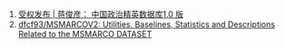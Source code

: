 1. [受权发布 | 蒋俊彦： 中国政治精英数据库1.0 版](https://zhuanlan.zhihu.com/p/45182893?utm_source=ZHShareTargetIDMore&utm_medium=social&utm_oi=28954110984192 )
2. [dfcf93/MSMARCOV2: Utilities, Baselines, Statistics and Descriptions Related to the MSMARCO DATASET](https://github.com/dfcf93/MSMARCOV2 )